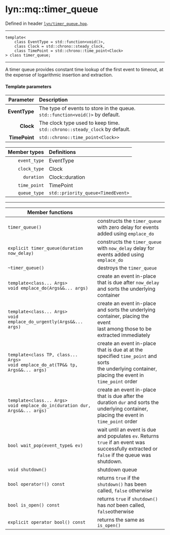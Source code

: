 # lyn::mq::timer\_queue

Defined in header [`lyn/timer_queue.hpp`](../include/lyn/timer_queue.hpp).

---
```
template<
    class EventType = std::function<void()>,
    class Clock = std::chrono::steady_clock,
    class TimePoint = std::chrono::time_point<Clock>
> class timer_queue;
```

---
A timer queue provides constant time lookup of the first event to timeout, at the expense of logarithmic insertion and extraction.

#### Template parameters

|Parameter|Description|
|-:|:-|
| **EventType** | The type of events to store in the queue. `std::function<void()>` by default. |
|     **Clock** | The clock type used to keep time. `std::chrono::steady_clock` by default.     |
| **TimePoint** | `std::chrono::time_point<Clock>>`                                             |

|Member types| Definitions |
|-:|:-|
| `event_type` | EventType                         |
| `clock_type` | Clock                             |
| `duration`   | Clock::duration                   |
| `time_point` | TimePoint                         |
| `queue_type` | `std::priority_queue<TimedEvent>` |

---

|Member functions | |
|-|-|
|`timer_queue()` | constructs the `timer_queue` with zero delay for events added using `emplace_do` |
|`explicit timer_queue(duration now_delay)` | constructs the `timer_queue` with `now_delay` delay for events added using<br>`emplace_do` |
|`~timer_queue()` | destroys the `timer_queue` |
|`template<class... Args>`<br>`void emplace_do(Args&&... args)`| create an event in-place that is due after `now_delay` and sorts the underlying<br>container |
|`template<class... Args>`<br>`void emplace_do_urgently(Args&&... args)`| create an event in-place and sorts the underlying container, placing the event<br>last among those to be extracted immediately |
|`template<class TP, class... Args>`<br>`void emplace_do_at(TP&& tp, Args&&... args)` | create an event in-place that is due at at the specified `time_point` and sorts<br>the underlying container, placing the event in `time_point` order |
|`template<class... Args>`<br>`void emplace_do_in(duration dur, Args&&... args)` | create an event in-place that is due after the duration `dur` and sorts the<br>underlying container, placing the event in `time_point` order |
|`bool wait_pop(event_type& ev)` | wait until an event is due and populates `ev`. Returns `true` if an event was<br>successfully extracted or `false` if the queue was shutdown. |
| `void shutdown()` | shutdown queue |
| `bool operator!() const` | returns `true` if the `shutdown()` has been called, `false` otherwise |
| `bool is_open() const` | returns `true` if `shutdown()` has _not_ been called, `false`otherwise |
| `explicit operator bool() const` | returns the same as `is_open()` |

